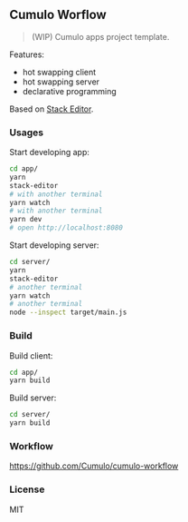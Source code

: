 
Cumulo Worflow
------

> (WIP) Cumulo apps project template.

Features:

* hot swapping client
* hot swapping server
* declarative programming

Based on [Stack Editor](https://github.com/mvc-works/stack-workflow).

### Usages

Start developing app:

```bash
cd app/
yarn
stack-editor
# with another terminal
yarn watch
# with another terminal
yarn dev
# open http://localhost:8080
```

Start developing server:

```bash
cd server/
yarn
stack-editor
# another terminal
yarn watch
# another terminal
node --inspect target/main.js
```

### Build

Build client:

```bash
cd app/
yarn build
```

Build server:

```bash
cd server/
yarn build
```

### Workflow

https://github.com/Cumulo/cumulo-workflow

### License

MIT
